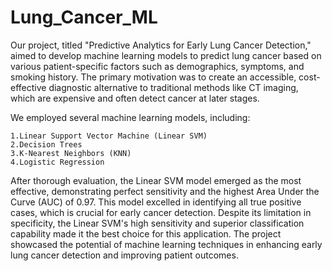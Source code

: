 # Lung_Cancer_ML

Our project, titled "Predictive Analytics for Early Lung Cancer Detection," aimed to develop machine learning models to predict lung cancer based on various patient-specific factors such as demographics, symptoms, and smoking history. The primary motivation was to create an accessible, cost-effective diagnostic alternative to traditional methods like CT imaging, which are expensive and often detect cancer at later stages.

We employed several machine learning models, including:

    1.Linear Support Vector Machine (Linear SVM)
    2.Decision Trees
    3.K-Nearest Neighbors (KNN)
    4.Logistic Regression

After thorough evaluation, the Linear SVM model emerged as the most effective, demonstrating perfect sensitivity and the highest Area Under the Curve (AUC) of 0.97. This model excelled in identifying all true positive cases, which is crucial for early cancer detection. Despite its limitation in specificity, the Linear SVM's high sensitivity and superior classification capability made it the best choice for this application. The project showcased the potential of machine learning techniques in enhancing early lung cancer detection and improving patient outcomes.
